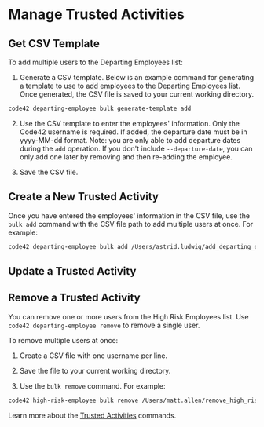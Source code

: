 # Manage Trusted Activities

## Get CSV Template
To add multiple users to the Departing Employees list:

1. Generate a CSV template. Below is an example command for generating a template to use to add employees to the Departing
Employees list. Once generated, the CSV file is saved to your current working directory.

```bash
code42 departing-employee bulk generate-template add
```

2. Use the CSV template to enter the employees' information. Only the Code42 username is required. If added,
the departure date must be in yyyy-MM-dd format. Note: you are only able to add departure dates during the `add`
operation. If you don't include `--departure-date`, you can only add one later by removing and then re-adding the
employee.

3. Save the CSV file.

## Create a New Trusted Activity

Once you have entered the employees' information in the CSV file, use the `bulk add` command with the CSV file path to
add multiple users at once. For example:

```bash
code42 departing-employee bulk add /Users/astrid.ludwig/add_departing_employee.csv
```

## Update a Trusted Activity


## Remove a Trusted Activity
You can remove one or more users from the High Risk Employees list. Use `code42 departing-employee remove` to remove a
single user.

To remove multiple users at once:

1. Create a CSV file with one username per line.

2. Save the file to your current working directory.

3. Use the `bulk remove` command. For example:

```bash
code42 high-risk-employee bulk remove /Users/matt.allen/remove_high_risk_employee.csv
```

Learn more about the [Trusted Activities](../commands/trustedactivities.md) commands.
